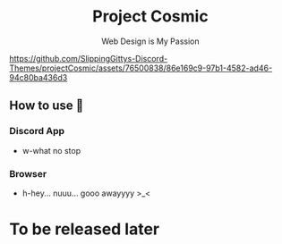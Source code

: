 <h1 align="center">Project Cosmic</h1>
<p align="center">Web Design is My Passion</p>

https://github.com/SlippingGittys-Discord-Themes/projectCosmic/assets/76500838/86e169c9-97b1-4582-ad46-94c80ba436d3

## How to use 📖
### Discord App
* w-what no stop

### Browser
* h-hey... nuuu... gooo awayyyy >_<

# To be released later 
